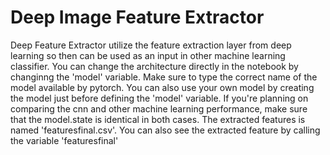 # Deep Image Feature Extractor
Deep Feature Extractor utilize the feature extraction layer from deep learning so then can be used as an input in other machine learning classifier.
You can change the architecture directly in the notebook by changinng the 'model' variable. Make sure to type the correct name of the model available by pytorch. 
You can also use your own model by creating the model just before defining the 'model' variable.
If you're planning on comparing the cnn and other machine learning performance, make sure that the model.state is identical in both cases.
The extracted features is named 'featuresfinal.csv'. You can also see the extracted feature by calling the variable 'featuresfinal'
